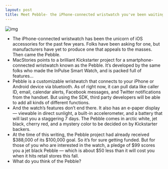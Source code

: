 ```yaml
---
layout: post
title: Meet Pebble- the iPhone-connected wristwatch you've been waiting for
---
```

![img](http://media.idownloadblog.com/wp-content/uploads/2012/04/pebble.jpg)
* The iPhone-connected wristwatch has been the unicorn of iOS accessories for the past few years. Folks have been asking for one, but manufacturers have yet to produce one that appeals to the masses. Then came the Pebble.
* MacStories points to a brilliant Kickstarter project for a smartphone-connected wristwatch known as the Pebble. It’s developed by the same folks who made the InPulse Smart Watch, and is packed full of features…
* Pebble is a customizable wristwatch that connects to your iPhone or Android device via bluetooth. As of right now, it can pull data like caller ID, email, calendar alerts, Facebook messages, and Twitter notifications from the handset. But using the SDK, third party developers will be able to add all kinds of different functions.
* And the watch’s features don’t end there. It also has an e-paper display — viewable in direct sunlight, a built-in accelerometer, and a battery that will last you a staggering 7 days. The Pebble comes in arctic white, jet black, cherry red, and a mystery color to be decided on by Kickstarter backers.
* At the time of this writing, the Pebble project had already received $388,000 of its $100,000 goal. So it’s for sure getting funded. But for those of you who are interested in the watch, a pledge of $99 scores you a jet black Pebble — which is about $50 less than it will cost you when it hits retail stores this fall.
* What do you think of the Pebble?

